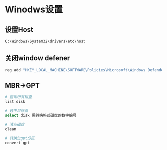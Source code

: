 <!--
 * @Description: 
 * @Version: 1.0
 * @Author: DaLao
 * @Email: dalao@xxx.com
 * @Date: 2022-07-06 20:08:07
 * @LastEditors: dalao
 * @LastEditTime: 2023-04-05 02:23:42
-->

# Winodws设置

## 设置Host

```sh
C:\Windows\System32\drivers\etc\host
```


## 关闭window defener


```sh
reg add "HKEY_LOCAL_MACHINE\SOFTWARE\Policies\Microsoft\Windows Defender" /v "DisableAntiSpyware" /d 1 /t REG_DWORD /f
```


## MBR->GPT


```sh
# 查询所有磁盘
list disk

# 选中目标盘
select disk 需转换格式磁盘的数字编号

# 清空磁盘
clean

# 转换位gpt分区
convert gpt
```
